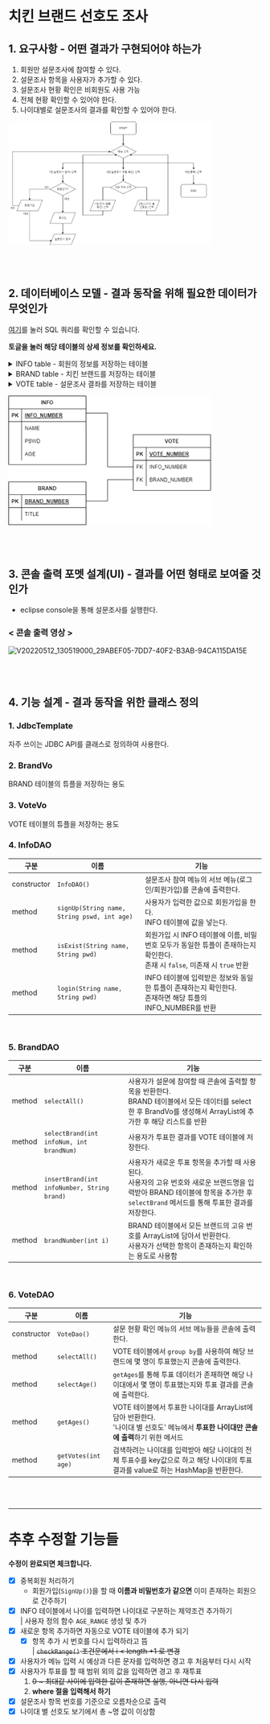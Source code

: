 # 치킨 브랜드 선호도 조사
## 1. 요구사항 - 어떤 결과가 구현되어야 하는가
1. 회원만 설문조사에 참여할 수 있다.
2. 설문조사 항목을 사용자가 추가할 수 있다.
3. 설문조사 현황 확인은 비회원도 사용 가능
4. 전체 현황 확인할 수 있어야 한다.
5. 나이대별로 설문조사의 결과를 확인할 수 있어야 한다.
<div style="width: 80%;">

![flow chart](/img/FlowChart.png)
</div>

<br/>
<br/>

## 2. 데이터베이스 모델 - 결과 동작을 위해 필요한 데이터가 무엇인가
[여기](/surveyapplication/sqlQuery)를 눌러 SQL 쿼리를 확인할 수 있습니다.

**토글을 눌러 해당 테이블의 상세 정보를 확인하세요.**
<details>
<summary>INFO table - 회원의 정보를 저장하는 테이블</summary>

- INFO_NUMBER : 회원의 고유 번호
- NAME : 회원 이름 저장
- PSWD : 회원 비밀번호 저장
- AGE : 회원 나이 저장
    - 사용자 지정 함수(`AGE_RANGE`)를 통해 나이를 입력하면 나이대가 저장된다.
</details>

<details>
<summary>BRAND table - 치킨 브랜드를 저장하는 테이블</summary>

- BRAND_NUMBER : 브랜드의 고유 번호
- TITLE : 브랜드명
</details>

<details>
<summary>VOTE table - 설문조사 결좌를 저장하는 테이블</summary>

- VOTE_NUMBER : 투표 결과의 고유 번호
- INFO_NUMBER : 투표한 회원의 고유 번호를 참조
- BRAND_NUMBER : 투표한 브랜드의 고유 번호를 참조
</details>
<div style="width: 80%;">

![ER 다이어그램](/img/ClassDiagram.png)
</div>

<br/>
<br/>

## 3. 콘솔 출력 포멧 설계(UI) - 결과를 어떤 형태로 보여줄 것인가
- eclipse console을 통해 설문조사를 실행한다.

### < 콘솔 출력 영상 >
![V20220512_130519000_29ABEF05-7DD7-40F2-B3AB-94CA115DA15E](https://user-images.githubusercontent.com/83754224/167993241-b9b2155c-e540-4cb9-881e-cbd2bc72598a.gif)

<br/>
<br/>

## 4. 기능 설계 - 결과 동작을 위한 클래스 정의
### 1. JdbcTemplate
자주 쓰이는 JDBC API를 클래스로 정의하여 사용한다.
<br/>

### 2. BrandVo
BRAND 테이블의 튜플을 저장하는 용도
<br/>

### 3. VoteVo
VOTE 테이블의 튜플을 저장하는 용도
<br/>

### 4. InfoDAO
|구분|이름|기능|
|---|---|---|
|constructor|`InfoDAO()`|설문조사 참여 메뉴의 서브 메뉴(로그인/회원가입)를 콘솔에 출력한다.|
|method|`signUp(String name, String pswd, int age)`|사용자가 입력한 값으로 회원가입을 한다.<br/>INFO 테이블에 값을 넣는다.|
|method|`isExist(String name, String pwd)`|회원가입 시 INFO 테이블에 이름, 비밀번호 모두가 동일한 튜플이 존재하는지 확인한다.<br/>존재 시 `false`, 미존재 시 `true` 반환|
|method|`login(String name, String pwd)`|INFO 테이블에 입력받은 정보와 동일한 튜플이 존재하는지 확인한다.<br/>존재하면 해당 튜플의 INFO_NUMBER를 반환|
<br/>

### 5. BrandDAO
|구분|이름|기능|
|---|---|---|
|method|`selectAll()`|사용자가 설문에 참여할 때 콘솔에 출력할 항목을 반환한다.<br/>BRAND 테이블에서 모든 데이터를 select 한 후 BrandVo를 생성해서 ArrayList에 추가한 후 해당 리스트를 반환<br/>|
|method|`selectBrand(int infoNum, int brandNum)`|사용자가 투표한 결과를 VOTE 테이블에 저장한다.|
|method|`insertBrand(int infoNumber, String brand)`|사용자가 새로운 투표 항목을 추가할 때 사용된다. <br/>사용자의 고유 번호와 새로운 브랜드명을 입력받아 BRAND 테이블에 항목을 추가한 후 `selectBrand` 메서드를 통해 투표한 결과를 저장한다.|
|method|`brandNumber(int i)`|BRAND 테이블에서 모든 브랜드의 고유 번호를 ArrayList에 담아서 반환한다.<br/>사용자가 선택한 항목이 존재하는지 확인하는 용도로 사용함|
<br/>

### 6. VoteDAO
|구분|이름|기능|
|---|---|---|
|constructor|`VoteDao()`|설문 현황 확인 메뉴의 서브 메뉴들을 콘솔에 출력한다.|
|method|`selectAll()`|VOTE 테이블에서 `group by`를 사용하여 해당 브랜드에 몇 명이 투표했는지 콘솔에 출력한다.|
|method|`selectAge()`|`getAges`를 통해 투표 데이터가 존재하면 해당 나이대에서 몇 명이 투표했는지와 투표 결과를 콘솔에 출력한다.|
|method|`getAges()`|VOTE 테이블에서 투표한 나이대를 ArrayList에 담아 반환한다.<br/>'나이대 별 선호도' 메뉴에서 **투표한 나이대만 콘솔에 출력**하기 위한 메서드|
|method|`getVotes(int age)`|검색하려는 나이대를 입력받아 해당 나이대의 전체 투표수를 key값으로 하고 해당 나이대의 투표 결과를 value로 하는 HashMap을 반환한다.|
<br/>
<br/>
<hr>

# 추후 수정할 기능들
**수정이 완료되면 체크합니다.**
- [x] 중복회원 처리하기
    - 회원가입(`SignUp()`)을 할 때 **이름과 비밀번호가 같으면** 이미 존재하는 회원으로 간주하기
- [x] INFO 테이블에서 나이를 입력하면 나이대로 구분하는 제약조건 추가하기  
    | 사용자 정의 함수 `AGE_RANGE` 생성 및 추가
- [x] 새로운 항목 추가하면 자동으로 VOTE 테이블에 추가 되기
    - [x] 항목 추가 시 번호를 다시 입력하라고 뜸  
        | ~~`checkRange()` 조건문에서 i < length +1 로 변경~~
- [x] 사용자가 메뉴 입력 시 예상과 다른 문자를 입력하면 경고 후 처음부터 다시 시작
- [x] 사용자가 투표를 할 때 범위 외의 값을 입력하면 경고 후 재투표
    1. ~~0 ~ 최대값 사이에 입력한 값이 존재하면 실행, 아니면 다시 입력~~
    2. **where 절을 입력해서 하기**
- [x] 설문조사 항목 번호를 기준으로 오름차순으로 출력
- [x] 나이대 별 선호도 보기에서 총 ~명 값이 이상함
